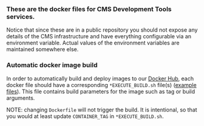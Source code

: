 ### These are the docker files for CMS Development Tools services.

Notice that since these are in a public repository you should not expose any
details of the CMS infrastructure and have everything configurable via an
environment variable. Actual values of the environment variables are maintained
somewhere else. 

### Automatic docker image build

In order to automatically build and deploy images to our [Docker Hub](https://hub.docker.com/u/cmssw/), 
each docker file should have a corresponding `*EXECUTE_BUILD.sh` file(s) ([example files](jenkins/)). 
This file contains build parameters for the image such as tag or build arguments. 

NOTE: changing `Dockerfile` will not trigger the build. It is intentional, so that you would at least update `CONTAINER_TAG` 
in `*EXECUTE_BUILD.sh`.
